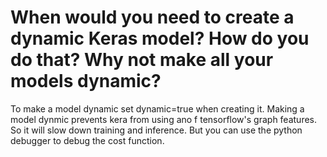 # When would you need to create a dynamic Keras model? How do you do that? Why not make all your models dynamic?
To make a model dynamic set dynamic=true when creating it. Making a model dynmic prevents kera from using ano f tensorflow's graph features. So it will slow down training and inference. But you  can use the python debugger to debug the cost function.
